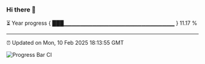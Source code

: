 ### Hi there 👋

⏳ Year progress { ███▁▁▁▁▁▁▁▁▁▁▁▁▁▁▁▁▁▁▁▁▁▁▁▁▁▁▁ } 11.17 %

---

⏰ Updated on Mon, 10 Feb 2025 18:13:55 GMT

![Progress Bar CI](https://github.com/Shyam-Makwana/GitHub-Actions-Demo/workflows/Progress%20Bar%20CI/badge.svg)
